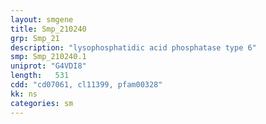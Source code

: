 ```yaml
---
layout: smgene
title: Smp_210240
grp: Smp_21
description: "lysophosphatidic acid phosphatase type 6"
smp: Smp_210240.1
uniprot: "G4VDI8"
length:   531
cdd: "cd07061, cl11399, pfam00328"
kk: ns
categories: sm
---
```

